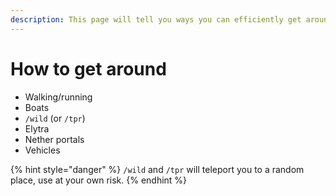```yaml
---
description: This page will tell you ways you can efficiently get around the world.
---
```


# How to get around

* Walking/running
* Boats
* `/wild` \(or `/tpr`\)
* Elytra
* Nether portals
* Vehicles

{% hint style="danger" %}
`/wild` and `/tpr` will teleport you to a random place, use at your own risk.
{% endhint %}

